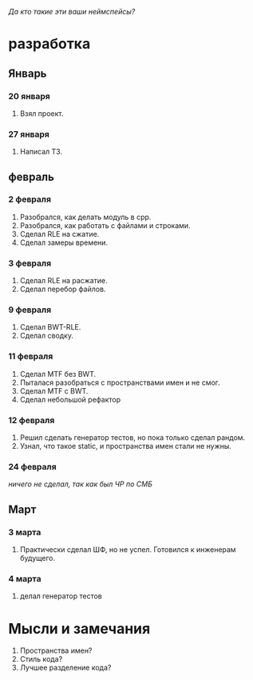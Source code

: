 *Да кто такие эти ваши неймспейсы?*

# разработка
## Январь
### 20 января
 1. Взял проект.
### 27 января
 1. Написал ТЗ.
## февраль
### 2 февраля
 1. Разобрался, как делать модуль в cpp.
 2. Разобрался, как работать с файлами и строками.
 3. Сделал RLE на сжатие.
 4. Сделал замеры времени.
### 3 февраля
 1. Сделал RLE на расжатие.
 2. Сделал перебор файлов.
### 9 февраля
 1. Сделал BWT-RLE.
 2. Сделал сводку.
### 11 февраля
 1. Сделал MTF без BWT.
 2. Пыталася разобраться с пространствами имен и не смог.
 3. Сделал MTF с BWT.
 4. Сделал небольшой рефактор
### 12 февраля
 1. Решил сделать генератор тестов, но пока только сделал рандом. 
 2. Узнал, что такое static, и пространства имен стали не нужны.
### 24 февраля
 *ничего не сделал, так как был ЧР по СМБ*
## Март
### 3 марта
 1. Практически сделал ШФ, но не успел. Готовился к инженерам будущего.
 ### 4 марта
 1. делал генератор тестов

# Мысли и замечания
1. Пространства имен?
2. Стиль кода?
3. Лучшее разделение кода?